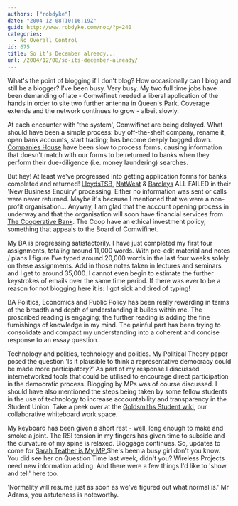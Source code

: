 ```yaml
---
authors: ["robdyke"]
date: "2004-12-08T10:16:19Z"
guid: http://www.robdyke.com/noc/?p=240
categories:
  - No Overall Control
id: 675
title: So it’s December already...
url: /2004/12/08/so-its-december-already/
---
```

What's the point of blogging if I don't blog? How occasionally can I blog and still be a blogger? I've been busy. Very busy. My two full time jobs have been demanding of late - Comwifinet needed a liberal application of the hands in order to site two further antenna in Queen's Park. Coverage extends and the network continues to grow - albeit slowly.

At each encounter with 'the system', Comwifinet are being delayed. What should have been a simple process: buy off-the-shelf company, rename it, open bank accounts, start trading; has become deeply bogged down. [Companies House](http://www.companieshouse.gov.uk/) have been slow to process forms, causing information that doesn't match with our forms to be returned to banks when they perform their due-diligence (i.e. money laundering) searches.

But hey! At least we've progressed into getting application forms for banks completed and returned! [LloydsTSB](http://www.lloydstsb.com/), [NatWest](http://www.natwest.com/) & [Barclays](http://www.barclays.com/) ALL FAILED in their 'New Business Enquiry' processing. Either no information was sent or calls were never returned. Maybe it's because I mentioned that we were a non-profit organisation... Anyway, I am glad that the account opening process in underway and that the organisation will soon have financial services from [The Cooperative Bank](http://www.co-operativebank.co.uk). The Coop have an ethical investment policy, something that appeals to the Board of Comwifinet.

My BA is progressing satisfactorily. I have just completed my first four assignments, totaling around 11,000 words. With pre-edit material and notes / plans I figure I've typed around 20,000 words in the last four weeks solely on these assignments. Add in those notes taken in lectures and seminars and I get to around 35,000. I cannot even begin to estimate the further keystrokes of emails over the same time period. If there was ever to be a reason for not blogging here it is: I got sick and tired of typing!

BA Politics, Economics and Public Policy has been really rewarding in terms of the breadth and depth of understanding it builds within me. The proscribed reading is engaging; the further reading is adding the fine furnishings of knowledge in my mind. The painful part has been trying to consolidate and compact my understanding into a coherent and concise response to an essay question.

Technology and politics, technology and politics. My Political Theory paper posed the question 'Is it plausible to think a representative democracy could be made more participatory?' As part of my response I discussed internetworked tools that could be utilised to encourage direct participation in the democratic process. Blogging by MPs was of course discussed. I should have also mentioned the steps being taken by some fellow students in the use of technology to increase accountability and transparency in the Student Union. Take a peek over at the [Goldsmiths Student wiki](http://gold.socialtools.net/), our collaborative whiteboard work space. 

My keyboard has been given a short rest - well, long enough to make and smoke a joint. The RSI tension in my fingers has given time to subside and the curvature of my spine is relaxed. Bloggage continues. So, updates to come for [Sarah Teather is My MP.](http://sarah-teather-mp.blogspot.com/)She's been a busy girl don't you know. You did see her on Question Time last week, didn't you? Wireless Projects need new information adding. And there were a few things I'd like to 'show and tell' here too.

'Normality will resume just as soon as we've figured out what normal is.' Mr Adams, you astuteness is noteworthy.